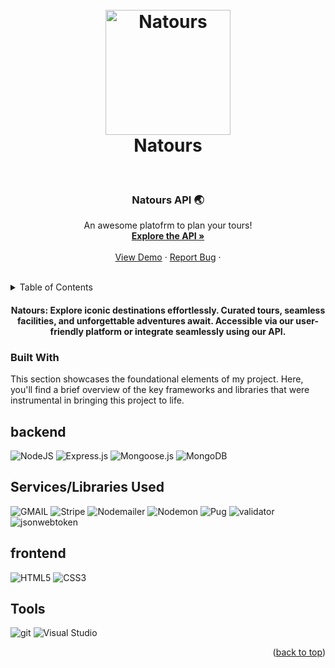 <h1 align="center">
  <br>
  <a href="https://github.com/Nikh9123/Natours"><img src="https://natours.netlify.app/img/logo-green-2x.png" alt="Natours" width="200"></a>
  <br>
  Natours
  <br>
</h1>

<br />
<div align="center">
  
  <h3 align="center">Natours API 🌏</h3>

  <p align="center">
    An awesome platofrm to plan your tours!
    <br />
    <a href="https://documenter.getpostman.com/view/26553162/2s9YRCXrKV"><strong>Explore the API »</strong></a>
    <br />
    <br />
    <a href="">View Demo</a>
    ·
    <a href="https://github.com/Nikh9123/Natours/issues">Report Bug</a>
    ·
  </p>
</div>
<br />


<!-- TABLE OF CONTENTS -->
<details>
  <summary><span>Table of Contents<span></summary>
  <ol>
    <li>
      <a href="#about-the-project">About The Project</a>
      <ul>
        <li><a href="#built-with">Built With</a></li>
      </ul>
    </li>
    <li>
      <a href="#getting-started">Getting Started</a>
      <ul>
        <li><a href="#prerequisites">Prerequisites</a></li>
        <li><a href="#installation">Installation</a></li>
      </ul>
    </li>
    <li><a href="#usage">Usage</a></li>
    <li><a href="#roadmap">Roadmap</a></li>
    <li><a href="#contributing">Contributing</a></li>
    <li><a href="#license">License</a></li>
    <li><a href="#contact">Contact</a></li>
    <li><a href="#acknowledgments">Acknowledgments</a></li>
  </ol>
</details>

<h4 align="center">Natours: Explore iconic destinations effortlessly. Curated tours, seamless facilities, and unforgettable adventures await. Accessible via our user-friendly platform or integrate seamlessly using our API.</h4>


### Built With

This section showcases the foundational elements of my project. Here, you'll find a brief overview of the key frameworks and libraries that were instrumental in bringing this project to life.

## backend

![NodeJS](https://img.shields.io/badge/node.js-%2343853D.svg?style=for-the-badge&logo=node-dot-js&logoColor=white)
![Express.js](https://img.shields.io/badge/express.js-%23404d59.svg?style=for-the-badge&logo=express&logoColor=%2361DAFB)
![Mongoose.js](https://img.shields.io/badge/mongoose.js-brown?style=for-the-badge&logo=mongoose&logoColor=brown&labelColor=white)
![MongoDB](https://img.shields.io/badge/-MongoDB-13aa52?style=for-the-badge&logo=mongodb&logoColor=white)

## Services/Libraries Used
![GMAIL](https://img.shields.io/badge/gmail-brown?style=for-the-badge&logo=gmail&labelColor=white)
![Stripe](https://img.shields.io/badge/stripe-green?style=for-the-badge&logo=stripe&labelColor=white
)
![Nodemailer](https://img.shields.io/badge/nodemailer-blue?style=for-the-badge
)
![Nodemon](https://img.shields.io/badge/nodemon-green?style=for-the-badge&logo=nodemon&logoColor=white
)
![Pug](https://img.shields.io/badge/pug-brown?style=for-the-badge&logo=pug&logoColor=white
)
![validator](https://img.shields.io/badge/validator-grey?style=for-the-badge&logo=validator&logoColor=white
)
![jsonwebtoken](https://img.shields.io/badge/JWT-000000?style=for-the-badge&logo=JSON%20web%20tokens&logoColor=white)


## frontend 

![HTML5](https://img.shields.io/badge/html5-%23E34F26.svg?style=for-the-badge&logo=html5&logoColor=white)
![CSS3](https://img.shields.io/badge/css3-%231572B6.svg?style=for-the-badge&logo=css3&logoColor=white)


## Tools

![git](https://img.shields.io/badge/-Git-F05032?style=for-the-badge&logo=git&logoColor=white)
![Visual Studio](https://img.shields.io/badge/visualstudio-black?style=for-the-badge&logo=visual%20studio&logoColor=blue
)

<p align="right">(<a href="#readme-top">back to top</a>)</p>
